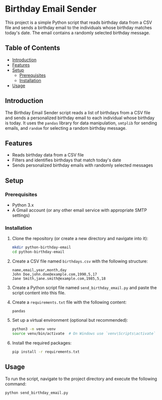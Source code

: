 # Birthday Email Sender

This project is a simple Python script that reads birthday data from a CSV file and sends a birthday email to the individuals whose birthday matches today's date. The email contains a randomly selected birthday message.

## Table of Contents

- [Introduction](#introduction)
- [Features](#features)
- [Setup](#setup)
  - [Prerequisites](#prerequisites)
  - [Installation](#installation)
- [Usage](#usage)


## Introduction

The Birthday Email Sender script reads a list of birthdays from a CSV file and sends a personalized birthday email to each individual whose birthday is today. It uses the `pandas` library for data manipulation, `smtplib` for sending emails, and `random` for selecting a random birthday message.

## Features

- Reads birthday data from a CSV file
- Filters and identifies birthdays that match today's date
- Sends personalized birthday emails with randomly selected messages

## Setup

### Prerequisites

- Python 3.x
- A Gmail account (or any other email service with appropriate SMTP settings)

### Installation

1. Clone the repository (or create a new directory and navigate into it):
    ```sh
    mkdir python-birthday-email
    cd python-birthday-email
    ```

2. Create a CSV file named `birthdays.csv` with the following structure:
    ```csv
    name,email,year,month,day
    John Doe,john.doe@example.com,1990,5,17
    Jane Smith,jane.smith@example.com,1985,5,18
    ```

3. Create a Python script file named `send_birthday_email.py` and paste the script content into this file.

4. Create a `requirements.txt` file with the following content:
    ```
    pandas
    ```

5. Set up a virtual environment (optional but recommended):
    ```sh
    python3 -m venv venv
    source venv/bin/activate  # On Windows use `venv\Scripts\activate`
    ```

6. Install the required packages:
    ```sh
    pip install -r requirements.txt
    ```

## Usage

To run the script, navigate to the project directory and execute the following command:

```sh
python send_birthday_email.py

